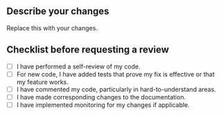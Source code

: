 ## Describe your changes

Replace this with your changes.

## Checklist before requesting a review

- [ ] I have performed a self-review of my code.
- [ ] For new code, I have added tests that prove my fix is effective or that my feature works.
- [ ] I have commented my code, particularly in hard-to-understand areas.
- [ ] I have made corresponding changes to the documentation.
- [ ] I have implemented monitoring for my changes if applicable.
